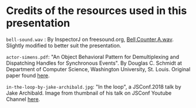 # Credits of the resources used in this presentation

`bell-sound.wav` : By InspectorJ on freesound.org, [Bell,Counter,A.wav](https://freesound.org/people/InspectorJ/sounds/415510/). Slightly modified to better suit the presentation.

`actor-simens.pdf`: "An Object Behavioral Pattern for Demultiplexing and Dispatching Handles for Synchronous Events". By Douglas C. Schmidt at Department of Computer Science, Washington University, St. Louis. Original paper found [here](http://www.dre.vanderbilt.edu/~schmidt/PDF/reactor-siemens.pdf).

`in-the-loop-by-jake-archibald.jpg`: "In the loop", a JSConf.2018 talk by Jake Archibald. Image from thumbnail of his talk on JSConf Youtube Channel [here](https://www.youtube.com/watch?v=cCOL7MC4Pl0).
